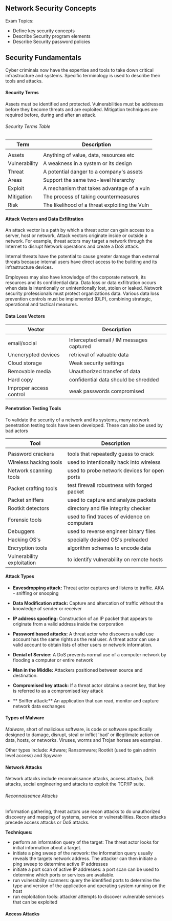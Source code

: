 ## Network Security Concepts

Exam Topics:
- Define key security concepts 
- Describe Security program elements
- Describe Security password policies

## Security Fundamentals

Cyber criminals now have the expertise and tools to take down critical infrastructure and systems. Specific terminology is used to describe their tools and attacks.

#### Security Terms

Assets must be identified and protected. Vulnerabilities must be addresses before they become threats and are exploited. Mitigation techniques are required before, during and after an attack.

###### Security Terms Table

| Term          | Description                                    |
|---------------|------------------------------------------------|
|               |                                                |
| Assets        | Anything of value, data, resources etc         |
| Vulnerability | A weakness in a system or its design           |
| Threat        | A potential danger to a company's assets       |
| Areas         | Support the same two-level hierarchy           |
| Exploit       | A mechanism that takes advantage of a vuln     |
| Mitigation    | The process of taking countermeasures          |
| Risk          | The likelihood of a threat exploiting the Vuln |

#### Attack Vectors and Data Exfiltration

An attack vector is a path by which a threat actor can gain access to a server, host or network, Attack vectors originate inside or outside a network. For example, threat actors may target a network through the Internet to disrupt Network operations and create a DoS attack.

Internal threats have the potential to cause greater damage than external threats because internal users have direct access to the building and its infrastructure devices. 

Employees may also have knowledge of the corporate network, its resources and its confidential data. Data loss or data exfiltration occurs when data is intentionally or unintentionally lost, stolen or leaked. Network security professionals must protect organizations data. Various data loss prevention controls must be implemented (DLP), combining strategic, operational and tactical measures.

#### Data Loss Vectors

| Vector                  | Description                              |
|-------------------------|------------------------------------------|
|                         |                                          |
| email/social            | Intercepted email / IM messages captured |
| Unencrypted devices     | retrieval of valuable data               |
| Cloud storage           | Weak security settings                   |
| Removable media         | Unauthorized transfer of data            |
| Hard copy               | confidential data should be shredded     |
| Improper access control | weak passwords compromised               |

#### Penetration Testing Tools 

To validate the security of a network and its systems, many network penetration testing tools have been developed. These can also be used by bad actors

| Tool                       | Description                                  |
|----------------------------|----------------------------------------------|
|                            |                                              |
| Password crackers          | tools that repeatedly guess to crack         |
| Wireless hacking tools     | used to intentionally hack into wireless     |
| Network scanning tools     | used to probe network devices for open ports |
| Packet crafting tools      | test firewall robustness with forged packet  |
| Packet sniffers            | used to capture and analyze packets          |
| Rootkit detectors          | directory and file integrity checker         |
| Forensic tools             | used to find traces of evidence on computers |
| Debuggers                  | used to reverse engineer binary files        |
| Hacking OS's               | specially desined OS's preloaded             |
| Encryption tools           | algorithm schemes to encode data             |
| Vulnerability exploitation | to identify vulnerability on remote hosts    |

#### Attack Types

- **Eavesdropping attack:** Threat actor captures and listens to traffic. AKA - sniffing or snooping

- **Data Modification attack:** Capture and altercation of traffic without the knowledge of sender or receiver

- **IP address spoofing:** Construction of an IP packet that appears to originate from a valid address inside the corporation

- **Password based attacks:** A threat actor who discovers a valid use account has the same rights as the real user. A threat actor can use a valid account to obtain lists of other users or network information.

- **Denial of Service:** A DoS prevents normal use of a computer network by flooding a computer or entire network

- **Man in the Middle:** Attackers positioned between source and destination. 

- **Compromised key attack:** If a threat actor obtains a secret key, that key is referred to as a compromised key attack

- ** Sniffer attack:** An application that can read, monitor and capture network data exchanges

#### Types of Malware

*Malware*, short of malicious software, is code or software specifically designed to damage, disrupt, steal or inflict 'bad' or illegitimate action on data, hosts, or networks. Viruses, worms and Trojan horses are examples.

Other types include: Adware; Ransomware; Rootkit (used to gain admin level access) and Spyware

#### Network Attacks 

Network attacks include reconnaissance attacks, access attacks, DoS attacks, social engineering and attacks to exploit the TCP/IP suite.

###### Reconnaissance Attacks 
Information gathering, threat actors use recon attacks to do unauthorized discovery and mapping of systems, service or vulnerabilities. Recon attacks precede access attacks or DoS attacks.

**Techniques:** 
- perform an information query of the target: The threat actor looks for initial information about a target.
- initiate a ping sweep of the network: the information query usually reveals the targets network address. The attacker can then initiate a ping sweep to determine active IP addresses
- initiate a port scan of active IP addresses: a port scan can be used to determine which ports or services are available.
- run vulnerability scanners: query the identified ports to determine the type and version of the application and operating system running on the host
- run exploitation tools: attacker attempts to discover vulnerable services that can be exploited

#### Access Attacks 

